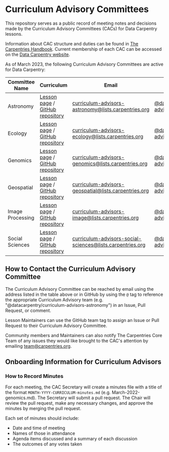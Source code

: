 # Curriculum Advisory Committees 

This repository serves as a public record of meeting notes and decisions made by the Curriculum Advisory Committees (CACs) for Data Carpentry lessons. 

Information
about CAC structure and duties can be found in [The Carpentries Handbook](https://docs.carpentries.org/topic_folders/lesson_development/lesson_development_roles.html#curriculum-advisory-committees). Current membership of each CAC can be accessed on the [Data Carpentry website](https://datacarpentry.org/curriculum-advisors/).

As of March 2023, 
the following Curriculum Advisory Committees are active for Data Carpentry:

| Committee Name  | Curriculum | Email | GitHub Team |
| --------------  | ---------- | ----- | ------- |
| Astronomy | [Lesson page](https://datacarpentry.github.io/astronomy-python) / [GitHub repository](https://github.com/datacarpentry/astronomy-python)| [curriculum-advisors-astronomy@lists.carpentries.org](mailto:curriculum-advisors-astronomy@lists.carpentries.org) | [@datacarpentry/curriculum-advisors-astronomy](https://github.com/orgs/datacarpentry/teams/curriculum-advisors-astronomy)| 
| Ecology | [Lesson page](https://datacarpentry.org/ecology-workshop) / [GitHub repository](https://github.com/datacarpentry/ecology-workshop/) | [curriculum-advisors-ecology@lists.carpentries.org](mailto:curriculum-advisors-ecology@lists.carpentries.org) | [@datacarpentry/curriculum-advisors-ecology](https://github.com/orgs/datacarpentry/teams/curriculum-advisors-ecology) |
| Genomics | [Lesson page](https://datacarpentry.org/genomics-workshop) / [GitHub repository](https://github.com/datacarpentry/genomics-workshop) | [curriculum-advisors-genomics@lists.carpentries.org](mailto:curriculum-advisors-genomics@lists.carpentries.org) | [@datacarpentry/curriculum-advisors-genomics](https://github.com/orgs/datacarpentry/teams/curriculum-advisors-genomics) |
| Geospatial | [Lesson page](https://datacarpentry.org/geospatial-workshop) / [GitHub repository](https://github.com/datacarpentry/geospatial-workshop/) | [curriculum-advisors-geospatial@lists.carpentries.org](mailto:curriculum-advisors-geospatial@lists.carpentries.org) | [@datacarpentry/curriculum-advisors-geospatial](https://github.com/orgs/datacarpentry/teams/curriculum-advisors-geospatial) |
| Image Processing | [Lesson page](https://datacarpentry.org/image-processing) / [GitHub repository](https://github.com/datacarpentry/image-processing/) | [curriculum-advisors-image@lists.carpentries.org](mailto:curriculum-advisors-image@lists.carpentries.org) | [@datacarpentry/curriculum-advisors-image](https://github.com/orgs/datacarpentry/teams/curriculum-advisors-image) |
| Social Sciences | [Lesson page](https://datacarpentry.org/socialsci-workshop) / [GitHub repository](https://github.com/datacarpentry/socialsci-workshop/) | [curriculum-advisors-social-sciences@lists.carpentries.org](mailto:curriculum-advisors-social-sciences@lists.carpentries.org) | [@datacarpentry/curriculum-advisors-social-science](https://github.com/orgs/datacarpentry/teams/curriculum-advisors-social-science) |


## How to Contact the Curriculum Advisory Committee

The Curriculum Advisory Committee can be reached by email using the address listed in the table above or 
in GitHub by using the `@` tag to reference the appropriate Curriculum Advisory team (e.g. "@datacarpentry/curriculum-advisors-astronomy")
in an Issue, Pull Request, or comment. 

Lesson Maintainers can use the GitHub team tag to assign an Issue or Pull Request to their 
Curriculum Advisory Committee. 

Community members and Maintainers can also notify The Carpentries Core Team of any issues they
would like brought to the CAC's attention by emailing [team@carpentries.org](mailto:team@carpentries.org).

## Onboarding Information for Curriculum Advisors


### How to Record Minutes

For each meeting, the CAC Secretary will create a minutes file with a title of the format `MONTH-YYYY-CURRICULUM-minutes.md` (e.g. March-2022-genomics.md). 
The Secretary will submit a pull request. The Chair will review the pull
request, make any necessary changes, and approve the minutes by merging the pull request. 

Each set of minutes should include: 

- Date and time of meeting
- Names of those in attendance
- Agenda items discussed and a summary of each discussion
- The outcomes of any votes taken

